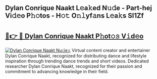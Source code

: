 ## Dylan Conrique Naakt L𝚎a𝚔ed N𝚞𝚍e - Part-hej Vi𝚍𝚎o P𝚑𝚘tos - H𝚘𝚝 O𝚗𝚕yf𝚊ns L𝚎a𝚔s SI1Zf

# <h2><a href="http://kf0nrb7.oniu.top/?m=Dylan+Conrique+Naakt">🔗👉 🔴 Dylan Conrique Naakt P𝚑ot𝚘𝚜 V𝚒d𝚎o</a></h2>

[![Dylan Conrique Naakt Nu𝚍e𝚜](https://i.imgur.com/0qMVB7G.gif)](http://kf0nrb7.oniu.top/?m=Dylan+Conrique+Naakt)
Virtual content creator and entertainer Dylan Conrique Naakt, recognized for distributing dance and lifestyle inspiration through trending dance trends and short videos. Dedicated researcher Dylan Conrique Naakt, recognized for their passion and commitment to advancing knowledge in their field.  
